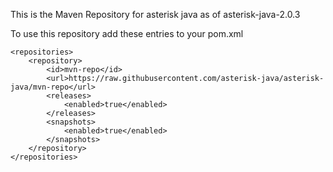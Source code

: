This is the Maven Repository for asterisk java as of asterisk-java-2.0.3

To use this repository add these entries to your pom.xml

	<repositories>
		<repository>
			<id>mvn-repo</id>
            <url>https://raw.githubusercontent.com/asterisk-java/asterisk-java/mvn-repo</url>
 			<releases>
				<enabled>true</enabled>
			</releases>
			<snapshots>
				<enabled>true</enabled>
			</snapshots>
		</repository>
	</repositories>
